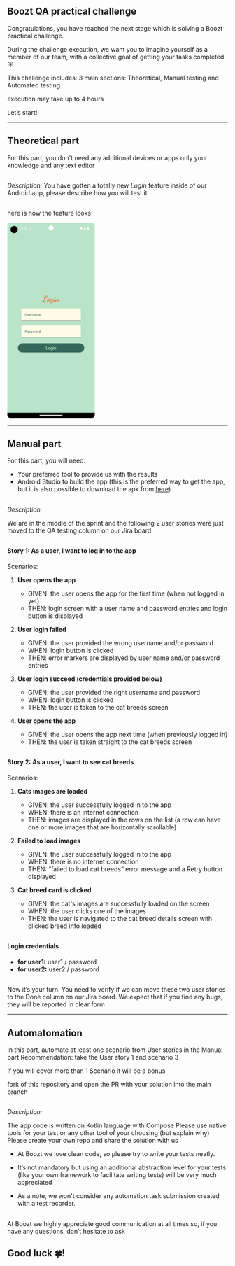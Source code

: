 ## Boozt QA practical challenge

Congratulations, you have reached the next stage which is solving a Boozt practical challenge.

During the challenge execution, we want you to imagine yourself as a member of our team,
with a collective goal of getting your tasks completed :sunny:

This challenge includes:
3 main sections: Theoretical, Manual testing and Automated testing 

execution may take up to 4 hours

Let’s start!

---

## Theoretical part

For this part, you don't need any additional devices or apps 
only your knowledge and any text editor

##

*Description:* 
You have gotten a totally new *Login* feature inside of our Android app, 
please describe how you will test it

##

here is how the feature looks:

<img src="login_design.png" alt="drawing" width="200"/>

---

## Manual part

For this part, you will need:
- Your preferred tool to provide us with the results
- Android Studio to build the app (this is the preferred way to get the app, but it is also possible to download the apk from [here](https://drive.google.com/file/d/1pDaCda8w8bcnBjMT2YMnPkQmQ59yxy_y/view?usp=drive_link))


##
*Description:* 

We are in the middle of the sprint and the following 2 user stories were just moved to the QA
testing column on our Jira board:

##

#### Story 1: As a user, I want to log in to the app

Scenarios:

1. **User opens the app**
   - GIVEN: the user opens the app for the first time (when not logged in yet)
   - THEN: login screen with a user name and password entries and login button is displayed
2. **User login failed**
   - GIVEN: the user provided the wrong username and/or password
   - WHEN: login button is clicked
   - THEN: error markers are displayed by user name and/or password entries

3. **User login succeed (credentials provided below)**
   - GIVEN: the user provided the right username and password
   - WHEN: login button is clicked
   - THEN: the user is taken to the cat breeds screen

4. **User opens the app**
   - GIVEN: the user opens the app next time (when previously logged in)
   - THEN: the user is taken straight to the cat breeds screen

##

#### Story 2: As a user, I want to see cat breeds


Scenarios:

1. **Cats images are loaded**
   - GIVEN: the user successfully logged in to the app
   - WHEN: there is an internet connection
   - THEN: images are displayed in the rows on the list (a row can have one or more images that are horizontally scrollable)

2. **Failed to load images**
   - GIVEN: the user successfully logged in to the app
   - WHEN: there is no internet connection
   - THEN: “failed to load cat breeds” error message and a Retry button displayed 

3. **Cat breed card is clicked**
   - GIVEN: the cat's images are successfully loaded on the screen
   - WHEN: the user clicks one of the images
   - THEN: the user is navigated to the cat breed details screen with clicked breed info loaded

##

#### Login credentials

- **for user1:**  user1 / password
- **for user2:**  user2 / password

##

Now it’s your turn. You need to verify if we can move these two user stories to the Done column on our Jira
board.
We expect that if you find any bugs, they will be reported in clear form

---

## Automatomation

In this part, automate at least one scenario from User stories in the Manual part
Recommendation: take the User story 1 and scenario 3

If you will cover more than 1 Scenario it will be a bonus

fork of this repository and open the PR with your solution into the main branch 

##

*Description:*

The app code is written on Kotlin language with Compose
Please use native tools for your test or any other tool of your choosing (but explain why)
Please create your own repo and share the solution with us

* At Boozt we love clean code, so please try to write your tests neatly.

* It’s not mandatory but using an additional abstraction level for your tests (like your own
  framework to facilitate writing tests) will be very much appreciated

* As a note, we won't consider any automation task submission created with a test recorder.

##

At Boozt we highly appreciate good communication at all times so, if you have any questions, don’t
hesitate to ask

## Good luck :four_leaf_clover:!   
